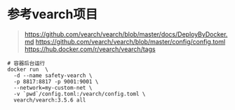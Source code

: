 # 参考vearch项目
> https://github.com/vearch/vearch/blob/master/docs/DeployByDocker.md
> https://github.com/vearch/vearch/blob/master/config/config.toml
> https://hub.docker.com/r/vearch/vearch/tags
> 
> 

```shell
# 容器后台运行
docker run  \
  -d --name safety-vearch \
  -p 8817:8817 -p 9001:9001 \
  --network=my-custom-net \
  -v `pwd`/config.toml:/vearch/config.toml \
  vearch/vearch:3.5.6 all
```
